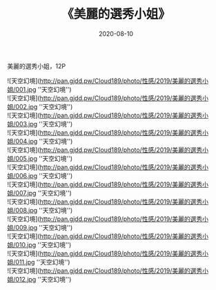 ﻿---
layout: post
title:  《美麗的選秀小姐》
date:   2020-08-10
img: http://pan.gjdd.pw/Cloud189/photo/性感/2019/美麗的選秀小姐/000.jpg
categories: [美女, 性感, 泳衣]
---

美麗的選秀小姐，12P



![天空幻境](http://pan.gjdd.pw/Cloud189/photo/性感/2019/美麗的選秀小姐/001.jpg ''天空幻境'') <br>
![天空幻境](http://pan.gjdd.pw/Cloud189/photo/性感/2019/美麗的選秀小姐/002.jpg ''天空幻境'') <br>
![天空幻境](http://pan.gjdd.pw/Cloud189/photo/性感/2019/美麗的選秀小姐/003.jpg ''天空幻境'') <br>
![天空幻境](http://pan.gjdd.pw/Cloud189/photo/性感/2019/美麗的選秀小姐/004.jpg ''天空幻境'') <br>
![天空幻境](http://pan.gjdd.pw/Cloud189/photo/性感/2019/美麗的選秀小姐/005.jpg ''天空幻境'') <br>
![天空幻境](http://pan.gjdd.pw/Cloud189/photo/性感/2019/美麗的選秀小姐/006.jpg ''天空幻境'') <br>
![天空幻境](http://pan.gjdd.pw/Cloud189/photo/性感/2019/美麗的選秀小姐/007.jpg ''天空幻境'') <br>
![天空幻境](http://pan.gjdd.pw/Cloud189/photo/性感/2019/美麗的選秀小姐/008.jpg ''天空幻境'') <br>
![天空幻境](http://pan.gjdd.pw/Cloud189/photo/性感/2019/美麗的選秀小姐/009.jpg ''天空幻境'') <br>
![天空幻境](http://pan.gjdd.pw/Cloud189/photo/性感/2019/美麗的選秀小姐/010.jpg ''天空幻境'') <br>
![天空幻境](http://pan.gjdd.pw/Cloud189/photo/性感/2019/美麗的選秀小姐/011.jpg ''天空幻境'') <br>
![天空幻境](http://pan.gjdd.pw/Cloud189/photo/性感/2019/美麗的選秀小姐/012.jpg ''天空幻境'') <br>